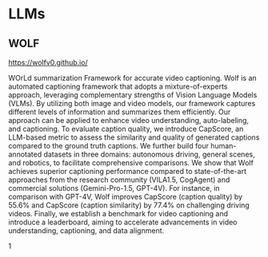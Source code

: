 # LLMs



## WOLF


https://wolfv0.github.io/


WOrLd summarization Framework for accurate video captioning. Wolf is an automated captioning framework that adopts a mixture-of-experts approach, leveraging complementary strengths of Vision Language Models (VLMs). By utilizing both image and video models, our framework captures different levels of information and summarizes them efficiently. Our approach can be applied to enhance video understanding, auto-labeling, and captioning. To evaluate caption quality, we introduce CapScore, an LLM-based metric to assess the similarity and quality of generated captions compared to the ground truth captions. We further build four human-annotated datasets in three domains: autonomous driving, general scenes, and robotics, to facilitate comprehensive comparisons. We show that Wolf achieves superior captioning performance compared to state-of-the-art approaches from the research community (VILA1.5, CogAgent) and commercial solutions (Gemini-Pro-1.5, GPT-4V). For instance, in comparison with GPT-4V, Wolf improves CapScore (caption quality) by 55.6% and CapScore (caption similarity) by 77.4% on challenging driving videos. Finally, we establish a benchmark for video captioning and introduce a leaderboard, aiming to accelerate advancements in video understanding, captioning, and data alignment.

1[](https://wolfv0.github.io/static/images/main.png)




